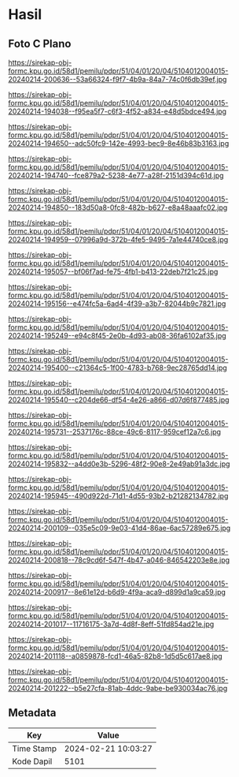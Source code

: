 # Hasil

## Foto C Plano

https://sirekap-obj-formc.kpu.go.id/58d1/pemilu/pdpr/51/04/01/20/04/5104012004015-20240214-200636--53a66324-f9f7-4b9a-84a7-74c0f6db39ef.jpg

https://sirekap-obj-formc.kpu.go.id/58d1/pemilu/pdpr/51/04/01/20/04/5104012004015-20240214-194038--f95ea5f7-c6f3-4f52-a834-e48d5bdce494.jpg

https://sirekap-obj-formc.kpu.go.id/58d1/pemilu/pdpr/51/04/01/20/04/5104012004015-20240214-194650--adc50fc9-142e-4993-bec9-8e46b83b3163.jpg

https://sirekap-obj-formc.kpu.go.id/58d1/pemilu/pdpr/51/04/01/20/04/5104012004015-20240214-194740--fce879a2-5238-4e77-a28f-2151d394c61d.jpg

https://sirekap-obj-formc.kpu.go.id/58d1/pemilu/pdpr/51/04/01/20/04/5104012004015-20240214-194850--183d50a8-0fc8-482b-b627-e8a48aaafc02.jpg

https://sirekap-obj-formc.kpu.go.id/58d1/pemilu/pdpr/51/04/01/20/04/5104012004015-20240214-194959--07996a9d-372b-4fe5-9495-7a1e44740ce8.jpg

https://sirekap-obj-formc.kpu.go.id/58d1/pemilu/pdpr/51/04/01/20/04/5104012004015-20240214-195057--bf06f7ad-fe75-4fb1-b413-22deb7f21c25.jpg

https://sirekap-obj-formc.kpu.go.id/58d1/pemilu/pdpr/51/04/01/20/04/5104012004015-20240214-195156--e474fc5a-6ad4-4f39-a3b7-82044b9c7821.jpg

https://sirekap-obj-formc.kpu.go.id/58d1/pemilu/pdpr/51/04/01/20/04/5104012004015-20240214-195249--e94c8f45-2e0b-4d93-ab08-36fa6102af35.jpg

https://sirekap-obj-formc.kpu.go.id/58d1/pemilu/pdpr/51/04/01/20/04/5104012004015-20240214-195400--c21364c5-1f00-4783-b768-9ec28765dd14.jpg

https://sirekap-obj-formc.kpu.go.id/58d1/pemilu/pdpr/51/04/01/20/04/5104012004015-20240214-195540--c204de66-df54-4e26-a866-d07d6f877485.jpg

https://sirekap-obj-formc.kpu.go.id/58d1/pemilu/pdpr/51/04/01/20/04/5104012004015-20240214-195731--2537176c-88ce-49c6-8117-959cef12a7c6.jpg

https://sirekap-obj-formc.kpu.go.id/58d1/pemilu/pdpr/51/04/01/20/04/5104012004015-20240214-195832--a4dd0e3b-5296-48f2-90e8-2e49ab91a3dc.jpg

https://sirekap-obj-formc.kpu.go.id/58d1/pemilu/pdpr/51/04/01/20/04/5104012004015-20240214-195945--490d922d-71d1-4d55-93b2-b21282134782.jpg

https://sirekap-obj-formc.kpu.go.id/58d1/pemilu/pdpr/51/04/01/20/04/5104012004015-20240214-200109--035e5c09-9e03-41d4-86ae-6ac57289e675.jpg

https://sirekap-obj-formc.kpu.go.id/58d1/pemilu/pdpr/51/04/01/20/04/5104012004015-20240214-200818--78c9cd6f-547f-4b47-a046-846542203e8e.jpg

https://sirekap-obj-formc.kpu.go.id/58d1/pemilu/pdpr/51/04/01/20/04/5104012004015-20240214-200917--8e61e12d-b6d9-4f9a-aca9-d899d1a9ca59.jpg

https://sirekap-obj-formc.kpu.go.id/58d1/pemilu/pdpr/51/04/01/20/04/5104012004015-20240214-201017--11716175-3a7d-4d8f-8eff-51fd854ad21e.jpg

https://sirekap-obj-formc.kpu.go.id/58d1/pemilu/pdpr/51/04/01/20/04/5104012004015-20240214-201118--a0859878-fcd1-46a5-82b8-1d5d5c617ae8.jpg

https://sirekap-obj-formc.kpu.go.id/58d1/pemilu/pdpr/51/04/01/20/04/5104012004015-20240214-201222--b5e27cfa-81ab-4ddc-9abe-be930034ac76.jpg


## Metadata

| Key        | Value               |
| ---------- | ------------------- |
| Time Stamp | 2024-02-21 10:03:27 |
| Kode Dapil | 5101                |



